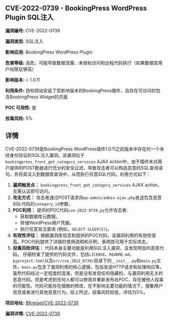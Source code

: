 ## CVE-2022-0739 - BookingPress WordPress Plugin SQL注入

**漏洞编号:** CVE-2022-0739

**漏洞类型:** SQL注入

**影响应用:** BookingPress WordPress Plugin

**危害等级:** 高危，可能导致数据泄露、未授权访问和远程代码执行（如果数据库用户权限足够高）

**影响版本:** < 1.0.11

**利用条件:** 目标网站安装了受影响版本的BookingPress插件，且存在可访问的包含BookingPress Widget的页面

**POC 可用性:** 是

**投毒风险:** 5%

## 详情

CVE-2022-0739是BookingPress WordPress插件1.0.11之前版本中存在的一个未经身份验证的SQL注入漏洞。该漏洞位于`bookingpress_front_get_category_services` AJAX action中，由于插件未对用户提供的POST数据进行充分的安全过滤，导致攻击者可以构造恶意的SQL查询语句，并将其注入到数据库查询中，从而执行任意SQL代码。利用方式如下：

1.  **漏洞触发点：** `bookingpress_front_get_category_services` AJAX action，无需认证即可访问。
2.  **攻击方式：** 攻击者通过POST请求向`wp-admin/admin-ajax.php`发送包含恶意SQL代码的`category_id`参数。
3.  **POC利用：** 提供的POC代码`cve-2022-0739.py`允许攻击者:
    *   获取数据库元数据。
    *   转储WordPress用户凭据。
    *   执行任意盲注查询 (例如，`SELECT SLEEP(5)`)。
4.  **有效性评估：** 根据漏洞库信息和提供的POC代码，该漏洞利用的有效性很高。POC代码提供了详细的使用说明和示例，表明其可用于实际攻击。
5.  **投毒风险评估：** 代码本身主要功能是利用SQL注入漏洞，没发现明显的恶意代码。
仔细检查了提供的代码文件，包括`LICENSE`、`README.md`、`pyproject.toml`以及`src/cve_2022_0739/`目录下的`__init__.py`和`main.py`文件。`main.py`包含了漏洞利用的核心逻辑，包括发送HTTP请求和处理响应等。虽然代码经过一定程度的混淆，但是没有发现任何隐藏的、与漏洞利用无关的恶意代码。但是考虑到任何人都可以修改并重新发布此POC，存在被他人投毒的可能性。代码可能存在细微的修改，在不影响主要功能的情况下，搜集用户信息或者进行其他恶意行为。综上所述，投毒风险较低，评估为5%。


**项目地址:** [BKreisel/CVE-2022-0739](https://github.com/BKreisel/CVE-2022-0739)

**漏洞详情:** [CVE-2022-0739](https://nvd.nist.gov/vuln/detail/CVE-2022-0739)